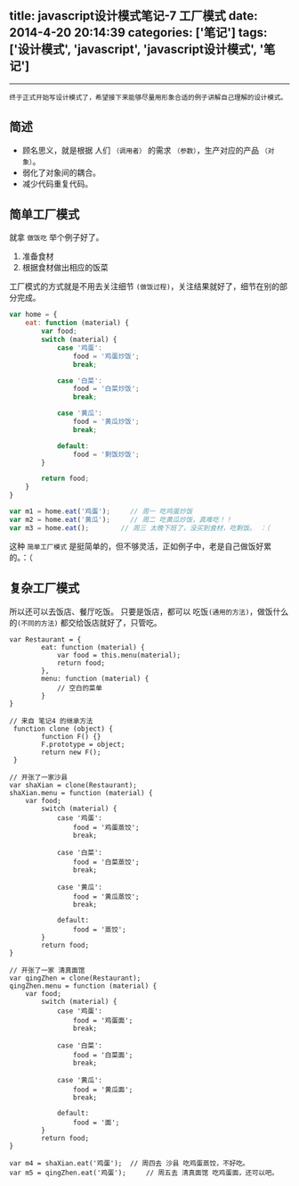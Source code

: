 title: javascript设计模式笔记-7 工厂模式
date: 2014-4-20 20:14:39
categories: ['笔记']
tags: ['设计模式', 'javascript', 'javascript设计模式', '笔记']
---

---
    终于正式开始写设计模式了，希望接下来能够尽量用形象合适的例子讲解自己理解的设计模式。

## 简述
* 顾名思义，就是根据 人们 `（调用者）` 的需求 `（参数）`，生产对应的产品 `（对象）`。
* 弱化了对象间的耦合。
* 减少代码重复代码。

<!-- more -->

## 简单工厂模式
就拿 `做饭吃` 举个例子好了。

1. 准备食材 
2. 根据食材做出相应的饭菜

工厂模式的方式就是不用去关注细节 `(做饭过程)`，关注结果就好了，细节在别的部分完成。
```javascript
var home = {
    eat: function (material) {
        var food;
        switch (material) {
            case '鸡蛋':
                food = '鸡蛋炒饭';
                break;

            case '白菜':
                food = '白菜炒饭';
                break;

            case '黄瓜':
                food = '黄瓜炒饭';
                break;

            default:
                food = '剩饭炒饭';
        }

        return food;
    }
}

var m1 = home.eat('鸡蛋');     // 周一 吃鸡蛋炒饭
var m2 = home.eat('黄瓜');     // 周二 吃黄瓜炒饭，真难吃！！
var m3 = home.eat();        // 周三 太晚下班了，没买到食材，吃剩饭。 ：（
```

这种 `简单工厂模式` 是挺简单的，但不够灵活，正如例子中，老是自己做饭好累的。：（

## 复杂工厂模式
所以还可以去饭店、餐厅吃饭。
只要是饭店，都可以 吃饭`(通用的方法)`，做饭什么的`(不同的方法)` 都交给饭店就好了，只管吃。

```
var Restaurant = {
        eat: function (material) {
            var food = this.menu(material);
            return food;
        },
        menu: function (material) {
            // 空白的菜单
        }
}

// 来自 笔记4 的继承方法
 function clone (object) {
        function F() {}
        F.prototype = object;
        return new F();
 }

// 开张了一家沙县
var shaXian = clone(Restaurant);
shaXian.menu = function (material) {
    var food;
        switch (material) {
            case '鸡蛋':
                food = '鸡蛋蒸饺';
                break;

            case '白菜':
                food = '白菜蒸饺';
                break;

            case '黄瓜':
                food = '黄瓜蒸饺';
                break;

            default:
                food = '蒸饺';
        }
        return food;
}

// 开张了一家 清真面馆
var qingZhen = clone(Restaurant);
qingZhen.menu = function (material) {
    var food;
        switch (material) {
            case '鸡蛋':
                food = '鸡蛋面';
                break;

            case '白菜':
                food = '白菜面';
                break;

            case '黄瓜':
                food = '黄瓜面';
                break;

            default:
                food = '面';
        }
        return food;
}

var m4 = shaXian.eat('鸡蛋');  // 周四去 沙县 吃鸡蛋蒸饺，不好吃。
var m5 = qingZhen.eat('鸡蛋');     // 周五去 清真面馆 吃鸡蛋面，还可以吧。
```